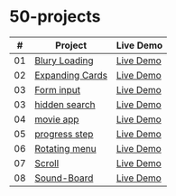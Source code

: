 # 50-projects
|  #  | Project                                                                                                                     | Live Demo                                                                         |
| :-: | --------------------------------------------------------------------------------------------------------------------------- | --------------------------------------------------------------------------------- |
| 01  | [Blury Loading](https://github.com/RutvikMori18/50-projects/tree/master/blury%20loading)                             | [Live Demo](https://605640ad96e97a90e93cc4d5--lucid-allen-4bd49b.netlify.app/)  
| 02  | [Expanding Cards](https://github.com/RutvikMori18/50-projects/tree/master/card%20expanding)                             | [Live Demo](https://vigorous-shockley-4b737b.netlify.app/)  
| 03  | [Form input](https://github.com/RutvikMori18/50-projects/tree/master/form%20input)                             | [Live Demo](https://admiring-ardinghelli-f1e4c5.netlify.app/) 
| 03  | [hidden search](https://github.com/RutvikMori18/50-projects/tree/master/hiddden%20search)                             | [Live Demo](https://admiring-ardinghelli-f1e4c5.netlify.app/) 
| 04  | [movie app](https://github.com/RutvikMori18/50-projects/tree/master/movie%20app)                                        | [Live Demo](https://lucid-allen-4bd49b.netlify.app/)
| 05  | [progress step](https://github.com/RutvikMori18/50-projects/tree/master/progress%20step)                                        | [Live Demo](https://admiring-ardinghelli-f1e4c5.netlify.app/)
| 06  | [Rotating menu](https://github.com/RutvikMori18/50-projects/tree/master/rotation%20menu%20empty)                                        | [Live Demo](https://admiring-ardinghelli-f1e4c5.netlify.app/)
| 07  | [Scroll](https://github.com/RutvikMori18/50-projects/tree/master/scroll)                                        | [Live Demo](https://admiring-ardinghelli-f1e4c5.netlify.app/)
| 08  | [Sound-Board](https://github.com/RutvikMori18/50-projects/tree/master/sound%20board)                                        | [Live Demo](https://admiring-ardinghelli-f1e4c5.netlify.app/)
